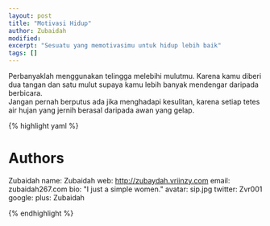 ```yaml
---
layout: post
title: "Motivasi Hidup"
author: Zubaidah
modified:
excerpt: "Sesuatu yang memotivasimu untuk hidup lebih baik"
tags: []
---
```

Perbanyaklah menggunakan telingga melebihi mulutmu. Karena kamu diberi dua tangan dan satu mulut supaya kamu lebih banyak mendengar daripada berbicara.
<br>
Jangan pernah berputus ada jika menghadapi kesulitan, karena setiap tetes air hujan yang jernih berasal daripada awan yang gelap.


{% highlight yaml %}
# Authors

Zubaidah
  name: Zubaidah
  web: http://zubaydah.vriinzy.com
  email: zubaidah267.com
  bio: "I just a simple women."
  avatar: sip.jpg
  twitter: Zvr001
  google:
    plus: Zubaidah

{% endhighlight %}
